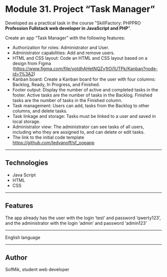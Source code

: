 # Module 31. Project “Task Manager”

Developed as a practical task in the course "SkillFactory: PHPPRO
**Profession Fullstack web developer in JavaScript and PHP**".

Create an app “Task Manager” with the following features:

* Authorization for roles: Administrator and User.
* Administrator capabilities: Add and remove users.
* HTML and CSS layout: Code an HTML and CSS layout based on a design from Figma (https://www.figma.com/file/yotdhAHetNQZy1tOi1UTPk/Kanban?node-id=1%3A2) 
* Kanban board: Create a Kanban board for the user with four columns: Backlog, Ready, In Progress, and Finished.
* Footer output: Display the number of active and completed tasks in the footer. Active tasks are the number of tasks in the Backlog. Finished tasks are the number of tasks in the Finished column.
* Task management: Users can add,  tasks from the Backlog to other columns, and delete tasks.
* Task linkage and storage: Tasks must be linked to a user and saved in local storage.
* Administrator view: The administrator can see tasks of all users, including who they are assigned to, and can delete or edit tasks.
* The link to the initial code template https://github.com/ledvanoff/sf_oopapp

---

## Technologies

* Java Script
* HTML
* CSS

---

## Features

The app already has the user with the login ‘test’ and password ‘qwerty123’, and the administrator with the login ‘admin’ and password ‘admin123’

---

English language

---

## Author
SofMik, student web developer